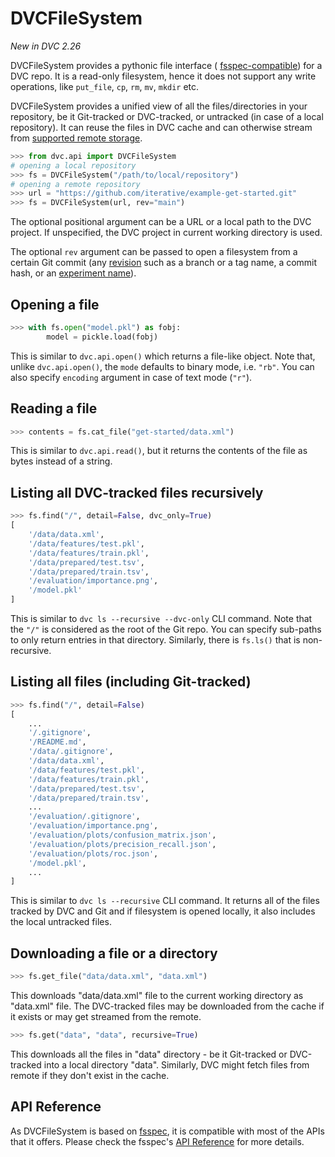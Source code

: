 # DVCFileSystem

_New in DVC 2.26_

DVCFileSystem provides a pythonic file interface (
[fsspec-compatible](https://filesystem-spec.readthedocs.io/)) for a DVC repo. It
is a read-only filesystem, hence it does not support any write operations, like
`put_file`, `cp`, `rm`, `mv`, `mkdir` etc.

DVCFileSystem provides a unified view of all the files/directories in your
repository, be it Git-tracked or DVC-tracked, or untracked (in case of a local
repository). It can reuse the files in DVC <abbr>cache</abbr> and can otherwise
stream from
[supported remote storage](/doc/command-reference/remote/add#supported-storage-types).

```py
>>> from dvc.api import DVCFileSystem
# opening a local repository
>>> fs = DVCFileSystem("/path/to/local/repository")
# opening a remote repository
>>> url = "https://github.com/iterative/example-get-started.git"
>>> fs = DVCFileSystem(url, rev="main")
```

The optional positional argument can be a URL or a local path to the DVC
project. If unspecified, the DVC project in current working directory is used.

The optional `rev` argument can be passed to open a filesystem from a certain
Git commit (any [revision](https://git-scm.com/docs/revisions) such as a branch
or a tag name, a commit hash, or an [experiment name]).

[experiment name]: /doc/command-reference/exp/run#-n

## Opening a file

```py
>>> with fs.open("model.pkl") as fobj:
        model = pickle.load(fobj)
```

This is similar to `dvc.api.open()` which returns a file-like object. Note that,
unlike `dvc.api.open()`, the `mode` defaults to binary mode, i.e. `"rb"`. You
can also specify `encoding` argument in case of text mode (`"r"`).

## Reading a file

```py
>>> contents = fs.cat_file("get-started/data.xml")
```

This is similar to `dvc.api.read()`, but it returns the contents of the file as
bytes instead of a string.

## Listing all DVC-tracked files recursively

```py
>>> fs.find("/", detail=False, dvc_only=True)
[
    '/data/data.xml',
    '/data/features/test.pkl',
    '/data/features/train.pkl',
    '/data/prepared/test.tsv',
    '/data/prepared/train.tsv',
    '/evaluation/importance.png',
    '/model.pkl'
]
```

This is similar to `dvc ls --recursive --dvc-only` CLI command. Note that the
`"/"` is considered as the root of the Git repo. You can specify sub-paths to
only return entries in that directory. Similarly, there is `fs.ls()` that is
non-recursive.

## Listing all files (including Git-tracked)

```py
>>> fs.find("/", detail=False)
[
    ...
    '/.gitignore',
    '/README.md',
    '/data/.gitignore',
    '/data/data.xml',
    '/data/features/test.pkl',
    '/data/features/train.pkl',
    '/data/prepared/test.tsv',
    '/data/prepared/train.tsv',
    ...
    '/evaluation/.gitignore',
    '/evaluation/importance.png',
    '/evaluation/plots/confusion_matrix.json',
    '/evaluation/plots/precision_recall.json',
    '/evaluation/plots/roc.json',
    '/model.pkl',
    ...
]
```

This is similar to `dvc ls --recursive` CLI command. It returns all of the files
tracked by DVC and Git and if filesystem is opened locally, it also includes the
local untracked files.

## Downloading a file or a directory

```py
>>> fs.get_file("data/data.xml", "data.xml")
```

This downloads "data/data.xml" file to the current working directory as
"data.xml" file. The DVC-tracked files may be downloaded from the cache if it
exists or may get streamed from the remote.

```py
>>> fs.get("data", "data", recursive=True)
```

This downloads all the files in "data" directory - be it Git-tracked or
DVC-tracked into a local directory "data". Similarly, DVC might fetch files from
remote if they don't exist in the cache.

## API Reference

As DVCFileSystem is based on [fsspec](https://filesystem-spec.readthedocs.io/),
it is compatible with most of the APIs that it offers. Please check the fsspec's
[API Reference](https://filesystem-spec.readthedocs.io/en/latest/api.html#fsspec.spec.AbstractFileSystem)
for more details.
